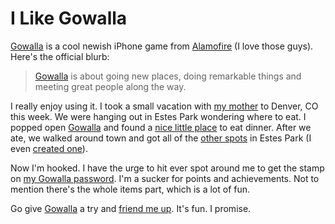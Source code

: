 # I Like Gowalla

[Gowalla][] is a cool newish iPhone game from [Alamofire][] (I love those guys). Here's the official blurb:

> [Gowalla][] is about going new places, doing remarkable things and meeting great people along the way.

I really enjoy using it. I took a small vacation with [my mother](http://www.facebook.com/dsoffes) to Denver, CO this week. We were hanging out in Estes Park wondering where to eat. I popped open [Gowalla][] and found a [nice little place](http://gowalla.com/spots/17941) to eat dinner. After we ate, we walked around town and got all of the [other spots](http://twitpic.com/hdtso) in Estes Park (I even [created one](http://gowalla.com/spots/24508)).

Now I'm hooked. I have the urge to hit ever spot around me to get the stamp on [my Gowalla password](http://gowalla.com/samsoffes). I'm a sucker for points and achievements. Not to mention there's the whole items part, which is a lot of fun.

Go give [Gowalla][] a try and [friend me up](http://gowalla.com/samsoffes). It's fun. I promise.

[Gowalla]: http://gowalla.com/
[Alamofire]: http://alamofire.com/
